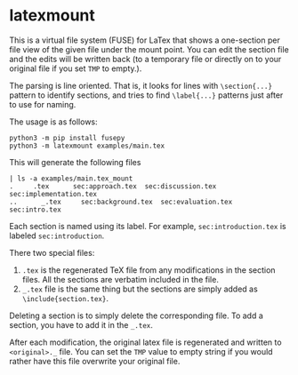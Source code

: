 # latexmount

This is a virtual file system (FUSE) for LaTex that shows a one-section per file view of the given file under the mount point. You can edit the section file and the edits will be written back (to a temporary file or directly on to your original file if you set `TMP` to empty.).

The parsing is line oriented. That is, it looks for lines with `\section{...}` pattern to identify sections, and tries to find `\label{...}` patterns just after
to use for naming.

The usage is as follows:

```
python3 -m pip install fusepy
python3 -m latexmount examples/main.tex
```

This will generate the following files

```
| ls -a examples/main.tex_mount                   
.     .tex      sec:approach.tex  sec:discussion.tex  sec:implementation.tex
..      _.tex     sec:background.tex  sec:evaluation.tex  sec:intro.tex
```

Each section is named using its label. For example, `sec:introduction.tex`
is labeled `sec:introduction`.

There two special files:

1. `.tex` is the regenerated TeX file from any modifications in the section
   files. All the sections are verbatim included in the file.
2. `_.tex` file is the same thing but the sections are simply
   added as `\include{section.tex}`.

Deleting a section is to simply delete the corresponding file. To add a section,
you have to add it in the `_.tex`.

After each modification, the original latex file is regenerated and written to
`<original>._` file. You can set the `TMP` value to empty string if you would
rather have this file overwrite your original file.
